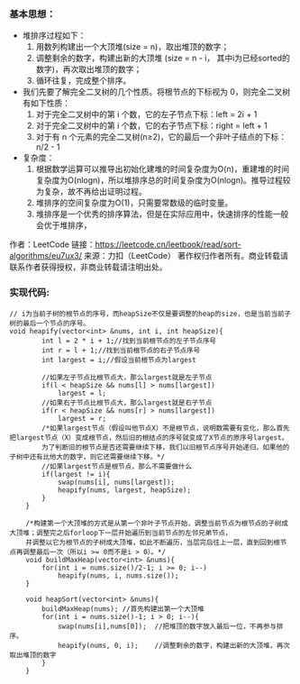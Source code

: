 ### 基本思想：
- 堆排序过程如下：
  1. 用数列构建出一个大顶堆(size = n)，取出堆顶的数字；
  2. 调整剩余的数字，构建出新的大顶堆 (size = n - i， 其中i为已经sorted的数字)，再次取出堆顶的数字；
  3. 循环往复，完成整个排序。
- 我们先要了解完全二叉树的几个性质。将根节点的下标视为 0，则完全二叉树有如下性质：
  1. 对于完全二叉树中的第 i 个数，它的左子节点下标：left = 2i + 1
  2. 对于完全二叉树中的第 i 个数，它的右子节点下标：right = left + 1
  3. 对于有 n 个元素的完全二叉树(n≥2)，它的最后一个非叶子结点的下标：n/2 - 1
- 复杂度：
  1. 根据数学运算可以推导出初始化建堆的时间复杂度为O(n)，重建堆的时间复杂度为O(nlogn)，所以堆排序总的时间复杂度为O(nlogn)。推导过程较为复杂，故不再给出证明过程。
  2. 堆排序的空间复杂度为O(1)，只需要常数级的临时变量。
  3. 堆排序是一个优秀的排序算法，但是在实际应用中，快速排序的性能一般会优于堆排序，

作者：LeetCode
链接：https://leetcode.cn/leetbook/read/sort-algorithms/eu7ux3/
来源：力扣（LeetCode）
著作权归作者所有。商业转载请联系作者获得授权，非商业转载请注明出处。
### 实现代码:
```
// i为当前子树的根节点的序号，而heapSize不仅是要调整的heap的size，也是当前当前子树的最后一个节点的序号。
void heapify(vector<int> &nums, int i, int heapSize){
        int l = 2 * i + 1;//找到当前根节点的左子节点序号
        int r = l + 1;//找到当前根节点的右子节点序号
        int largest = i;//假设当前根节点为largest

        //如果左子节点比根节点大，那么largest就是左子节点
        if(l < heapSize && nums[l] > nums[largest])
            largest = l;
        //如果右子节点比根节点大，那么largest就是右子节点
        if(r < heapSize && nums[r] > nums[largest])
            largest = r;
        /*如果largest节点（假设叫他节点X）不是根节点，说明数需要有变化，那么首先把largest节点（X）变成根节点，然后旧的根结点的序号就变成了X节点的原序号largest。
        为了判断旧的根节点是否还需要继续下移，我们以旧根节点序号开始递归，如果他的子树中还有比他大的数字，则它还需要继续下移。*/
        //如果largest节点是根节点，那么不需要做什么
        if(largest != i){
            swap(nums[i], nums[largest]);
            heapify(nums, largest, heapSize);
        }
    }

    /*构建第一个大顶堆的方式是从第一个非叶子节点开始，调整当前节点为根节点的子树成大顶堆；调整完之后forloop下一层开始遍历到当前节点的左邻兄弟节点，
    并调整以它为根节点的子树成大顶堆，如此不断遍历，当层完后往上一层，直到回到根节点再调整最后一次（所以i >= 0而不是i > 0）。*/
    void buildMaxHeap(vector<int> &nums){
        for(int i = nums.size()/2-1; i >= 0; i--)
            heapify(nums, i, nums.size());
    }

    void heapSort(vector<int> &nums){
        buildMaxHeap(nums); //首先构建出第一个大顶堆
        for(int i = nums.size()-1; i > 0; i--){
            swap(nums[i],nums[0]);  //把堆顶的数字放入最后一位，不再参与排序。
            heapify(nums, 0, i);    //调整剩余的数字，构建出新的大顶堆，再次取出堆顶的数字
        }
    }
```